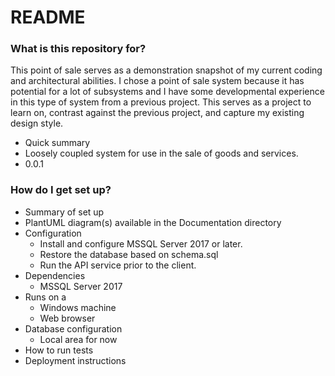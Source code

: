 # README #

### What is this repository for? ###
This point of sale serves as a demonstration snapshot of my current coding and architectural abilities. I chose a point of sale system because it has potential for a lot of subsystems and I have some developmental experience in this type of system from a previous project. This serves as a project to learn on, contrast against the previous project, and capture my existing design style.

* Quick summary
* Loosely coupled system for use in the sale of goods and services.
* 0.0.1

### How do I get set up? ###

* Summary of set up
* PlantUML diagram(s) available in the Documentation directory
* Configuration
    * Install and configure MSSQL Server 2017 or later.
    * Restore the database based on schema.sql
    * Run the API service prior to the client.
* Dependencies
    * MSSQL Server 2017
* Runs on a 
    * Windows machine
    * Web browser
* Database configuration
    * Local area for now
* How to run tests
* Deployment instructions
